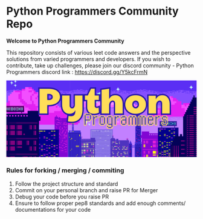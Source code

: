 # Python Programmers Community Repo
**Welcome to Python Programmers Community**

This repository consists of various leet code answers and the perspective solutions from varied programmers and developers. 
If you wish to contribute, take up challenges, please join our discord community - Python Programmers 
discord link : https://discord.gg/Y5kcFrmN

![Image Alt](https://github.com/citysiva180/ds_and_algo_friends/blob/e387b56590512bb10b0e4db297275e63ca7989b2/assets/Purple%20Aquamarine%20Art%20Pixel%20Art%20Discord%20Profile%20Banner.png)

### Rules for forking / merging / commiting 

1. Follow the project structure and standard
2. Commit on your personal branch and raise PR for Merger
3. Debug your code before you raise PR
4. Ensure to follow proper pep8 standards and add enough comments/ documentations for your code 
